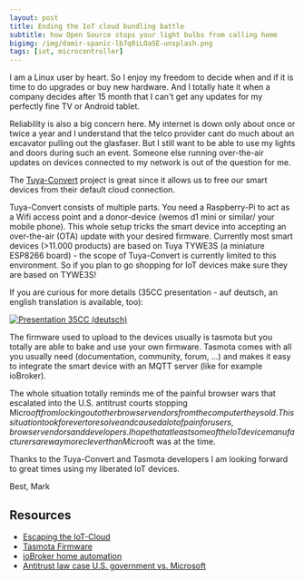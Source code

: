 ```yaml
---
layout: post
title: Ending the IoT cloud bundling battle
subtitle: how Open Source stops your light bulbs from calling home
bigimg: /img/damir-spanic-lb7q0iLOaSE-unsplash.png
tags: [iot, microcontroller]
---
```


I am a Linux user by heart. So I enjoy my freedom to decide when and if it is time to do upgrades or buy new hardware. And I totally hate it when a company decides after 15 month that I can't get any updates for my perfectly fine TV or Android tablet.

Reliability is also a big concern here. My internet is down only about once or twice a year and I understand that the telco provider cant do much about an excavator pulling out the glasfaser. But I still want to be able to use my lights and doors during such an event. Someone else running over-the-air updates on devices connected to my network is out of the question for me.

The [Tuya-Convert](https://github.com/ct-Open-Source/tuya-convert) project is great since it allows us to free our smart devices from their default cloud connection.

Tuya-Convert consists of multiple parts. You need a Raspberry-Pi to act as a Wifi access point and a donor-device (wemos d1 mini or similar/ your mobile phone). This whole setup tricks the smart device into accepting an over-the-air (OTA) update with your desired firmware. Currently most smart devices (>11.000 products) are based on Tuya TYWE3S (a miniature ESP8266 board) - the scope of Tuya-Convert is currently limited to this environment. So if you plan to go shopping for IoT devices make sure they are based on TYWE3S!

If you are curious for more details (35CC presentation - auf deutsch, an english translation is available, too):

[![Presentation 35CC (deutsch)](https://img.youtube.com/vi/urnNfS6tWAY/0.jpg)](https://www.youtube.com/watch?v=urnNfS6tWAY)

The firmware used to upload to the devices usually is tasmota but you totally are able to bake and use your own firmware. Tasmota comes with all you usually need (documentation, community, forum, ...) and makes it easy to integrate the smart device with an MQTT server (like for example ioBroker).

The whole situation totally reminds me of the painful browser wars that escalated into the U.S. antitrust courts stopping Micro$oft from locking out other browser vendors from the computer they sold. This situation took forever to resolve and caused a lot of pain for users, browser vendors and developers. I hope that at least some of the IoT device manufacturers are way more clever than Micro$oft was at the time.

Thanks to the Tuya-Convert and Tasmota developers I am looking forward to great times using my liberated IoT devices.


Best,
Mark


## Resources
* [Escaping the IoT-Cloud](https://www.heise.de/ct/artikel/Tuya-Convert-Escaping-the-IoT-Cloud-no-solder-needed-4284830.html)
* [Tasmota Firmware](https://github.com/arendst/Tasmota)
* [ioBroker home automation](https://www.iobroker.net/)
* [Antitrust law case U.S. government vs. Microsoft](https://en.wikipedia.org/wiki/United_States_v._Microsoft_Corp.)
